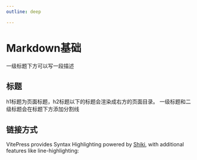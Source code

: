 ```yaml
---
outline: deep

---
```

# Markdown基础

一级标题下方可以写一段描述


## 标题

h1标题为页面标题，h2标题以下的标题会渲染成右方的页面目录。
一级标题和二级标题会在标题下方添加分割线

## 链接方式

VitePress provides Syntax Highlighting powered by [Shiki](https://github.com/shikijs/shiki), with additional features like line-highlighting:


